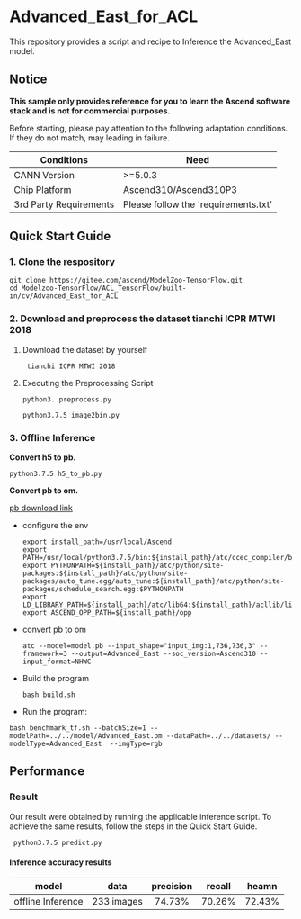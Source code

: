 # Advanced_East_for_ACL
This repository provides a script and recipe to Inference the Advanced_East model.

## Notice
**This sample only provides reference for you to learn the Ascend software stack and is not for commercial purposes.**

Before starting, please pay attention to the following adaptation conditions. If they do not match, may leading in failure.

| Conditions | Need |
| --- | --- |
| CANN Version | >=5.0.3 |
| Chip Platform| Ascend310/Ascend310P3 |
| 3rd Party Requirements| Please follow the 'requirements.txt' |

## Quick Start Guide

### 1. Clone the respository

```shell
git clone https://gitee.com/ascend/ModelZoo-TensorFlow.git
cd Modelzoo-TensorFlow/ACL_TensorFlow/built-in/cv/Advanced_East_for_ACL
```

### 2. Download and preprocess the dataset tianchi ICPR MTWI 2018

1. Download the dataset by yourself
   ```
    tianchi ICPR MTWI 2018
   
   ```

2. Executing the Preprocessing Script
  
   ```
   python3. preprocess.py

   ```
   ```
   python3.7.5 image2bin.py

   ```


### 3. Offline Inference
**Convert h5 to pb.**
  ```
  python3.7.5 h5_to_pb.py

  ```
**Convert pb to om.**

  [pb download link]()


- configure the env

  ```
  export install_path=/usr/local/Ascend
  export PATH=/usr/local/python3.7.5/bin:${install_path}/atc/ccec_compiler/bin:${install_path}/atc/bin:$PATH
  export PYTHONPATH=${install_path}/atc/python/site-packages:${install_path}/atc/python/site-packages/auto_tune.egg/auto_tune:${install_path}/atc/python/site-packages/schedule_search.egg:$PYTHONPATH
  export LD_LIBRARY_PATH=${install_path}/atc/lib64:${install_path}/acllib/lib64:$LD_LIBRARY_PATH
  export ASCEND_OPP_PATH=${install_path}/opp
  ```

- convert pb to om

  ```
  atc --model=model.pb --input_shape="input_img:1,736,736,3" --framework=3 --output=Advanced_East --soc_version=Ascend310 --input_format=NHWC 
  
  ```

- Build the program 

  ```
  bash build.sh
  ```

- Run the program:

```
bash benchmark_tf.sh --batchSize=1 --modelPath=../../model/Advanced_East.om --dataPath=../../datasets/ --modelType=Advanced_East  --imgType=rgb 

```
## Performance

### Result

Our result were obtained by running the applicable inference script. To achieve the same results, follow the steps in the Quick Start Guide.
  ```
   python3.7.5 predict.py

  ```

#### Inference accuracy results

|       model       | **data**   |    precision    |    recall       |    heamn        |
| :---------------: | :-------:  | :-------------: | :-------------: | :-------------: |
| offline Inference | 233 images |    74.73%       |    70.26%       |    72.43%       |
## 
